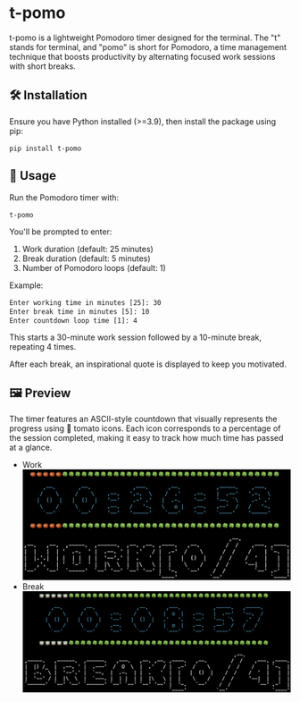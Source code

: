 # t-pomo
t-pomo is a lightweight Pomodoro timer designed for the terminal. The "t" stands for terminal, and "pomo" is short for Pomodoro, a time management technique that boosts productivity by alternating focused work sessions with short breaks.

## 🛠 Installation
Ensure you have Python installed (>=3.9), then install the package using pip:
```
pip install t-pomo
```

## 📌 Usage
Run the Pomodoro timer with:
```
t-pomo
```

You'll be prompted to enter:
1. Work duration (default: 25 minutes)
2. Break duration (default: 5 minutes)
3. Number of Pomodoro loops (default: 1)

Example:

```
Enter working time in minutes [25]: 30
Enter break time in minutes [5]: 10
Enter countdown loop time [1]: 4
```
This starts a 30-minute work session followed by a 10-minute break, repeating 4 times.

After each break, an inspirational quote is displayed to keep you motivated.

## 🖼 Preview
The timer features an ASCII-style countdown that visually represents the progress using 🍅 tomato icons. Each icon corresponds to a percentage of the session completed, making it easy to track how much time has passed at a glance.
- Work
![timer_display_sample_work](https://github.com/uuboyscy/t-pomo/raw/main/timer_display_sample_work.png)
- Break
![timer_display_sample_break](https://github.com/uuboyscy/t-pomo/raw/main/timer_display_sample_break.png)
